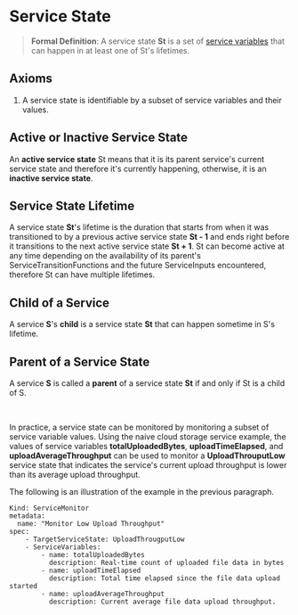 # Service State

> **Formal Definition**: A service state **St** is a set of [service variables](./service-variable.md) that can happen in at least one of St's lifetimes.

## Axioms

1. A service state is identifiable by a subset of service variables and their values.

## Active or Inactive Service State
An **active service state** St means that it is its parent service's current service state and therefore it's currently happening, otherwise, it is an **inactive service state**.

## Service State Lifetime
A service state **St**'s lifetime is the duration that starts from when it was transitioned to by a previous active service state **St - 1** and ends right before it transitions to the next active service state **St + 1**.
St can become active at any time depending on the availability of its parent's ServiceTransitionFunctions and the future ServiceInputs encountered, therefore St can have multiple lifetimes.

## Child of a Service
A service **S**'s **child** is a service state **St** that can happen sometime in S's lifetime.

## Parent of a Service State
A service **S** is called a **parent** of a service state **St** if and only if St is a child of S.

<br/>

In practice, a service state can be monitored by monitoring a subset of service variable values. Using the naive cloud storage service example, the values of service variables **totalUploadedBytes**, **uploadTimeElapsed**, and **uploadAverageThroughput** can be used to monitor a **UploadThrouputLow** service state that indicates the service's current upload throughput is lower than its average upload throughput.

The following is an illustration of the example in the
previous paragraph.

```
Kind: ServiceMonitor
metadata:
  name: "Monitor Low Upload Throughput"
spec:
    - TargetServiceState: UploadThrougputLow
    - ServiceVariables:
        - name: totalUploadedBytes
          description: Real-time count of uploaded file data in bytes
        - name: uploadTimeElapsed
          description: Total time elapsed since the file data upload started
        - name: uploadAverageThroughput
          description: Current average file data upload throughput.

```